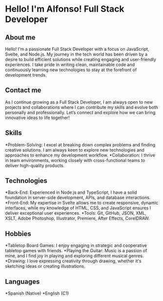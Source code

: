 # Hello! I'm Alfonso! Full Stack Developer

## About me
Hello! I'm a passionate Full Stack Developer with a focus on JavaScript, Svelte, and Node.js. My journey in the tech world has been driven by a desire to build efficient solutions while creating engaging and user-friendly experiences. I take pride in writing clean, maintainable code and continuously learning new technologies to stay at the forefront of development trends.

## Contact me
As I continue growing as a Full Stack Developer, I am always open to new projects and collaborations where I can contribute my skills and evolve both personally and professionally. Let’s connect and explore how we can bring innovative ideas to life together!

## Skills
*Problem-Solving: I excel at breaking down complex problems and finding creative solutions. I am always keen to explore new technologies and approaches to enhance my development workflow.
*Collaboration: I thrive in team environments, working closely with cross-functional teams to deliver high-quality products.

## Technologies
*Back-End: Experienced in Node.js and TypeScript, I have a solid foundation in server-side development, APIs, and database interactions.
*Front-End: My expertise in Svelte allows me to create responsive, dynamic interfaces, while my knowledge of HTML, CSS, and JavaScript ensures I deliver exceptional user experiences.
*Tools: Git, GitHub, JSON, XML, XSLT, Adobe Photoshop, Illustrator, Premiere, After Effects, CorelDRAW.

## Hobbies
*Tabletop Board Games: I enjoy engaging in strategic and cooperative tabletop games with friends.
*Playing the Guitar: Music is a passion of mine, and I find joy in playing and exploring different musical genres.
*Drawing: I love expressing creativity through drawing, whether it's sketching ideas or creating illustrations.

## Languages
*Spanish (Native)
*English (C1)
